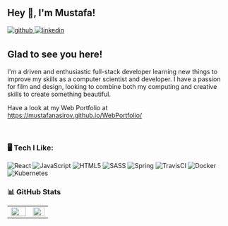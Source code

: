 ## Hey 👋, I'm Mustafa!  
  

<a href="https://github.com/MustafaNasirov" target="_blank">
<img src=https://img.shields.io/badge/github-%2324292e.svg?&style=for-the-badge&logo=github&logoColor=white alt=github style="margin-bottom: 5px;" />
</a>
<a href="https://linkedin.com/in/mustafa-nasirov-829a021b8" target="_blank">
<img src=https://img.shields.io/badge/linkedin-%231E77B5.svg?&style=for-the-badge&logo=linkedin&logoColor=white alt=linkedin style="margin-bottom: 5px;" />
</a>  
  



## Glad to see you here!  
I'm a driven and enthusiastic full-stack developer learning new things to improve my skills as a computer scientist and developer. I have a passion for film and design, looking to combine both my computing and creative skills to create something beautiful. 

Have a look at my Web Portfolio at https://mustafanasirov.github.io/WebPortfolio/
 
<br>

### :desktop_computer:  Tech I Like: 
![React](https://img.shields.io/badge/react-%2320232a.svg?style=for-the-badge&logo=react&logoColor=%2361DAFB)
![JavaScript](https://img.shields.io/badge/javascript-%23323330.svg?style=for-the-badge&logo=javascript&logoColor=%23F7DF1E)
![HTML5](https://img.shields.io/badge/html5-%23E34F26.svg?style=for-the-badge&logo=html5&logoColor=white)
![SASS](https://img.shields.io/badge/SASS-hotpink.svg?style=for-the-badge&logo=SASS&logoColor=white)
![Spring](https://img.shields.io/badge/spring-%236DB33F.svg?style=for-the-badge&logo=spring&logoColor=white)
![TravisCI](https://img.shields.io/badge/travis_CI-3EAAAF?style=for-the-badge&logo=travisci&logoColor=white)
![Docker](https://img.shields.io/badge/docker-%230db7ed.svg?style=for-the-badge&logo=docker&logoColor=white)
![Kubernetes](https://img.shields.io/badge/kubernetes-%23326ce5.svg?style=for-the-badge&logo=kubernetes&logoColor=white)



### :bar_chart: GitHub Stats 
<table><tr><td valign="top" width="50%">

<img src="https://github-readme-stats.vercel.app/api?username=MustafaNasirov&show_icons=true&count_private=true&hide_border=true" align="left" style="width: 100%" />

</td><td valign="top" width="42.5%">

<img src="https://github-readme-stats.vercel.app/api/top-langs/?username=MustafaNasirov&hide_border=true&layout=compact" align="left" style="width: 100%" />

</td></tr></table>  

